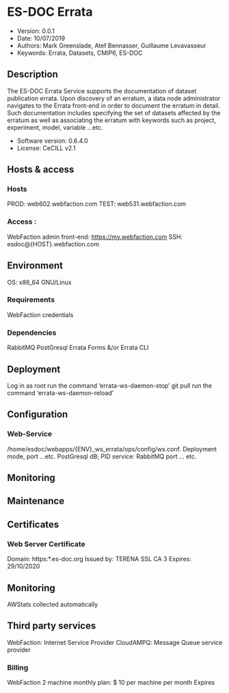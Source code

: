 # ES-DOC Errata

* Version: 0.0.1
* Date: 10/07/2019
* Authors: Mark Greenslade, Atef Bennasser, Guillaume Levavasseur
* Keywords: Errata, Datasets, CMIP6, ES-DOC

## Description

The ES-DOC Errata Service supports the documentation of dataset publication errata.  Upon discovery of an erratum, a data node administrator navigates to the Errata front-end in order to document the erratum in detail.  Such documentation includes specifying the set of datasets affected by the erratum as well as associating the erratum with keywords such as project, experiment, model, variable ...etc.

* Software version: 0.6.4.0
* License:  CeCILL v2.1

## Hosts & access

### Hosts

PROD: web602.webfaction.com
TEST: web531.webfaction.com

### Access : 

WebFaction admin front-end: https://my.webfaction.com
SSH: esdoc@{HOST}.webfaction.com

## Environment

OS: x86_64 GNU/Linux

### Requirements

WebFaction credentials 

### Dependencies

RabbitMQ
PostGresql
Errata Forms &/or Errata CLI

## Deployment

Log in as root
run the command ‘errata-ws-daemon-stop’
git pull 
run the command ‘errata-ws-daemon-reload’


## Configuration

### Web-Service

/home/esdoc/webapps/{ENV}_ws_errata/ops/config/ws.conf.
Deployment mode, port ...etc.
PostGresql dB;
PID service: RabbitMQ port … etc.

## Monitoring



## Maintenance


## Certificates

### Web Server Certificate

Domain:     https:*.es-doc.org
Issued by:    TERENA SSL CA 3
Expires:    29/10/2020

## Monitoring

AWStats collected automatically 

## Third party services

WebFaction: Internet Service Provider
CloudAMPQ: Message Queue service provider

### Billing

WebFaction
2 machine monthly plan: $ 10 per machine per month
Expires 
